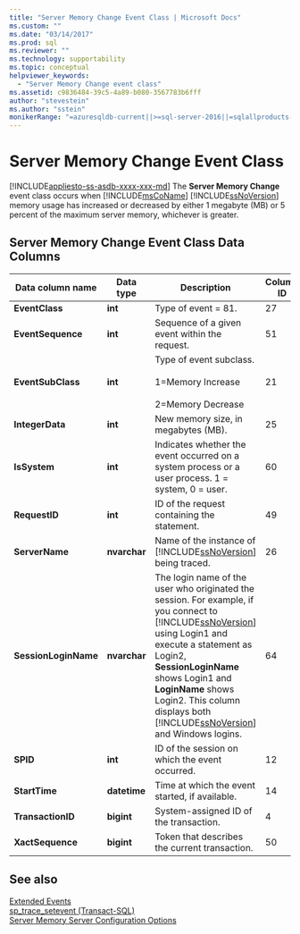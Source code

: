 ```yaml
---
title: "Server Memory Change Event Class | Microsoft Docs"
ms.custom: ""
ms.date: "03/14/2017"
ms.prod: sql
ms.reviewer: ""
ms.technology: supportability
ms.topic: conceptual
helpviewer_keywords: 
  - "Server Memory Change event class"
ms.assetid: c9836484-39c5-4a89-b080-3567783b6fff
author: "stevestein"
ms.author: "sstein"
monikerRange: "=azuresqldb-current||>=sql-server-2016||=sqlallproducts-allversions||>=sql-server-linux-2017||=azuresqldb-mi-current"
---
```

# Server Memory Change Event Class
[!INCLUDE[appliesto-ss-asdb-xxxx-xxx-md](../../includes/appliesto-ss-asdb-xxxx-xxx-md.md)]
  The **Server Memory Change** event class occurs when [!INCLUDE[msCoName](../../includes/msconame-md.md)] [!INCLUDE[ssNoVersion](../../includes/ssnoversion-md.md)] memory usage has increased or decreased by either 1 megabyte (MB) or 5 percent of the maximum server memory, whichever is greater.  
  
## Server Memory Change Event Class Data Columns  
  
|Data column name|Data type|Description|Column ID|Yes|  
|----------------------|---------------|-----------------|---------------|---------|  
|**EventClass**|**int**|Type of event = 81.|27|No|  
|**EventSequence**|**int**|Sequence of a given event within the request.|51|No|  
|**EventSubClass**|**int**|Type of event subclass.<br /><br /> 1=Memory Increase<br /><br /> 2=Memory Decrease|21|Yes|  
|**IntegerData**|**int**|New memory size, in megabytes (MB).|25|Yes|  
|**IsSystem**|**int**|Indicates whether the event occurred on a system process or a user process. 1 = system, 0 = user.|60|Yes|  
|**RequestID**|**int**|ID of the request containing the statement.|49|Yes|  
|**ServerName**|**nvarchar**|Name of the instance of [!INCLUDE[ssNoVersion](../../includes/ssnoversion-md.md)] being traced.|26|No|  
|**SessionLoginName**|**nvarchar**|The login name of the user who originated the session. For example, if you connect to [!INCLUDE[ssNoVersion](../../includes/ssnoversion-md.md)] using Login1 and execute a statement as Login2, **SessionLoginName** shows Login1 and **LoginName** shows Login2. This column displays both [!INCLUDE[ssNoVersion](../../includes/ssnoversion-md.md)] and Windows logins.|64|Yes|  
|**SPID**|**int**|ID of the session on which the event occurred.|12|Yes|  
|**StartTime**|**datetime**|Time at which the event started, if available.|14|Yes|  
|**TransactionID**|**bigint**|System-assigned ID of the transaction.|4|Yes|  
|**XactSequence**|**bigint**|Token that describes the current transaction.|50|Yes|  
  
## See also  
 [Extended Events](../../relational-databases/extended-events/extended-events.md)   
 [sp_trace_setevent &#40;Transact-SQL&#41;](../../relational-databases/system-stored-procedures/sp-trace-setevent-transact-sql.md)   
 [Server Memory Server Configuration Options](../../database-engine/configure-windows/server-memory-server-configuration-options.md)  
  
  
